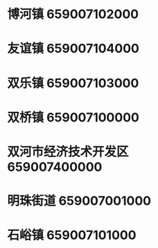 # 博河镇 659007102000
# 友谊镇 659007104000
# 双乐镇 659007103000
# 双桥镇 659007100000
# 双河市经济技术开发区 659007400000
# 明珠街道 659007001000
# 石峪镇 659007101000

